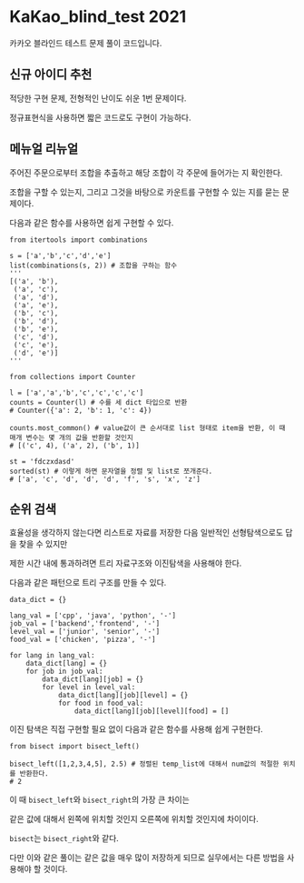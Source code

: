 # KaKao_blind_test 2021
카카오 블라인드 테스트 문제 풀이 코드입니다.

## 신규 아이디 추천
적당한 구현 문제, 전형적인 난이도 쉬운 1번 문제이다.

정규표현식을 사용하면 짧은 코드로도 구현이 가능하다.

## 메뉴얼 리뉴얼
주어진 주문으로부터 조합을 추출하고 해당 조합이 각 주문에 들어가는 지 확인한다.

조합을 구할 수 있는지, 그리고 그것을 바탕으로 카운트를 구현할 수 있는 지를 묻는 문제이다.

다음과 같은 함수를 사용하면 쉽게 구현할 수 있다.
```python3
from itertools import combinations

s = ['a','b','c','d','e']
list(combinations(s, 2)) # 조합을 구하는 함수
'''
[('a', 'b'),
 ('a', 'c'),
 ('a', 'd'),
 ('a', 'e'),
 ('b', 'c'),
 ('b', 'd'),
 ('b', 'e'),
 ('c', 'd'),
 ('c', 'e'),
 ('d', 'e')]
'''

from collections import Counter

l = ['a','a','b','c','c','c','c']
counts = Counter(l) # 수를 세 dict 타입으로 반환
# Counter({'a': 2, 'b': 1, 'c': 4})

counts.most_common() # value값이 큰 순서대로 list 형태로 item을 반환, 이 때 매개 변수는 몇 개의 값을 반환할 것인지
# [('c', 4), ('a', 2), ('b', 1)]

st = 'fdczxdasd' 
sorted(st) # 이렇게 하면 문자열을 정렬 및 list로 쪼개준다.
# ['a', 'c', 'd', 'd', 'd', 'f', 's', 'x', 'z']
```
## 순위 검색
효율성을 생각하지 않는다면 리스트로 자료를 저장한 다음 일반적인 선형탐색으로도 답을 찾을 수 있지만

제한 시간 내에 통과하려면 트리 자료구조와 이진탐색을 사용해야 한다.

다음과 같은 패턴으로 트리 구조를 만들 수 있다.
```python3
data_dict = {}

lang_val = ['cpp', 'java', 'python', '-']
job_val = ['backend','frontend', '-']
level_val = ['junior', 'senior', '-']
food_val = ['chicken', 'pizza', '-']

for lang in lang_val:
    data_dict[lang] = {}
    for job in job_val:
        data_dict[lang][job] = {}
        for level in level_val:
            data_dict[lang][job][level] = {}
            for food in food_val:
                data_dict[lang][job][level][food] = []
```
이진 탐색은 직접 구현할 필요 없이 다음과 같은 함수를 사용해 쉽게 구현한다.
```python3
from bisect import bisect_left()

bisect_left([1,2,3,4,5], 2.5) # 정렬된 temp_list에 대해서 num값의 적절한 위치를 반환한다.
# 2
```
이 때 `bisect_left`와 `bisect_right`의 가장 큰 차이는

같은 값에 대해서 왼쪽에 위치할 것인지 오른쪽에 위치할 것인지에 차이이다.

`bisect`는 `bisect_right`와 같다.

다만 이와 같은 풀이는 같은 값을 매우 많이 저장하게 되므로 실무에서는 다른 방법을 사용해야 할 것이다.
